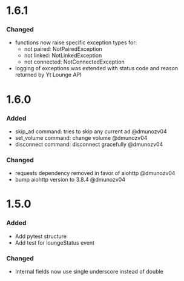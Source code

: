 # 1.6.1

### Changed

- functions now raise specific exception types for:
  - not paired: NotPairedException
  - not linked: NotLinkedException
  - not connected: NotConnectedException
- logging of exceptions was extended with status code and reason returned by Yt Lounge API

# 1.6.0

### Added

- skip_ad command: tries to skip any current ad @dmunozv04
- set_volume command: change volume @dmunozv04
- disconnect command: disconnect gracefully @dmunozv04

### Changed

- requests dependency removed in favor of aiohttp @dmunozv04
- bump aiohttp version to 3.8.4 @dmunozv04

# 1.5.0

### Added

- Add pytest structure
- Add test for loungeStatus event

### Changed

- Internal fields now use single underscore instead of double
